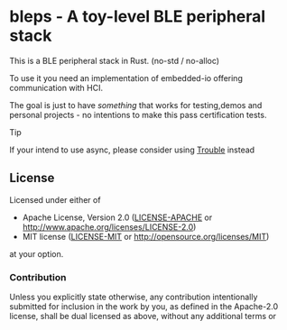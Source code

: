 # bleps - A toy-level BLE peripheral stack

This is a BLE peripheral stack in Rust. (no-std / no-alloc)

To use it you need an implementation of embedded-io offering communication with HCI.

The goal is just to have _something_ that works for testing,demos and personal projects - no intentions to make this pass certification tests.

> [!TIP]
> If your intend to use async, please consider using [Trouble](https://github.com/embassy-rs/trouble) instead

## License

Licensed under either of

- Apache License, Version 2.0 ([LICENSE-APACHE](LICENSE-APACHE) or
  http://www.apache.org/licenses/LICENSE-2.0)
- MIT license ([LICENSE-MIT](LICENSE-MIT) or http://opensource.org/licenses/MIT)

at your option.

### Contribution

Unless you explicitly state otherwise, any contribution intentionally submitted for inclusion in the
work by you, as defined in the Apache-2.0 license, shall be dual licensed as above, without any
additional terms or 
